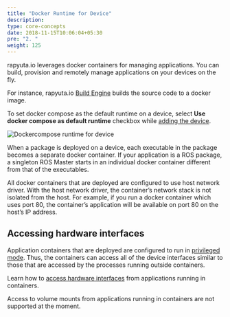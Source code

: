 ```yaml
---
title: "Docker Runtime for Device"
description:
type: core-concepts
date: 2018-11-15T10:06:04+05:30
pre: "2. "
weight: 125
---
```

rapyuta.io leverages docker containers for managing applications.
You can build, provision and remotely manage applications on your devices on
the fly.

For instance, rapyuta.io [Build Engine](/core-concepts/device-management/device-docker-runtime/rio-build-engine) builds the source code to a docker image.

To set docker compose as the default runtime on a device, select
**Use docker compose as default runtime** checkbox while [adding the device](/getting-started/add-new-device).

![Dockercompose runtime for device](/images/core-concepts/device-management/docker-runtime-for-device.png?classes=border,shadow&width=40pc)

When a package is deployed on a device, each executable in the package becomes a
separate docker container. If your application is a ROS package, a
singleton ROS Master starts in an individual docker container different from
that of the executables.

All docker containers that are deployed are configured to use host network
driver. With the host network driver, the container’s network stack is not
isolated from the host. For example, if you run a docker container which
uses port 80, the container’s application will be available on port 80 on
the host’s IP address.

## Accessing hardware interfaces
Application containers that are deployed are configured to run in
[privileged mode](https://docs.docker.com/engine/reference/run/#runtime-privilege-and-linux-capabilities).
Thus, the containers can access all of the device interfaces similar to those
that are accessed by the processes running outside containers.

Learn how to [access hardware interfaces](/dev-tutorials/control-onboard-led) from applications running in containers.

Access to volume mounts from applications running in containers are not
supported at the moment.
